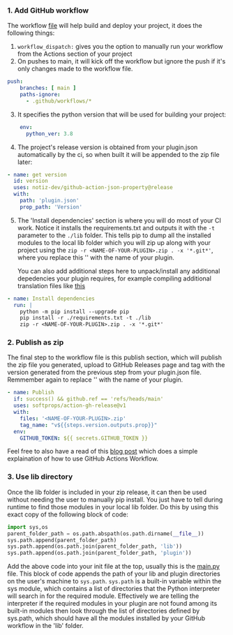 ### 1. Add GitHub workflow
The workflow [file](https://github.com/Flow-Launcher/plugin-samples/blob/master/HelloWorldPython/.github/workflows/Publish%20Release.yml) will help build and deploy your project, it does the following things:
1. `workflow_dispatch:` gives you the option to manually run your workflow from the Actions section of your project
2. On pushes to main, it will kick off the workflow but ignore the push if it's only changes made to the workflow file.
```yml
push:
    branches: [ main ]
    paths-ignore: 
      - .github/workflows/*
```
3. It specifies the python version that will be used for building your project:
```yml
    env:
      python_ver: 3.8
```
4. The project's release version is obtained from your plugin.json automatically by the ci, so when built it will be appended to the zip file later:
```yml
- name: get version
  id: version
  uses: notiz-dev/github-action-json-property@release
  with: 
    path: 'plugin.json'
    prop_path: 'Version'
```
5. The 'Install dependencies' section is where you will do most of your CI work. Notice it installs the requirements.txt and outputs it with the `-t` parameter to the `./lib` folder. This tells pip to dump all the installed modules to the local lib folder which you will zip up along with your project using the `zip -r <NAME-OF-YOUR-PLUGIN>.zip . -x '*.git*'`, where you replace this '<NAME-OF-YOUR-PLUGIN>' with the name of your plugin.
    
    You can also add additional steps here to unpack/install any additional depedencies your plugin requires, for example compiling additional translation files like [this](https://github.com/deefrawley/Flow.Launcher.Plugin.Currency/blob/23770ee929af059b1b1b7f9b5f3327b692ac9587/.github/workflows/Publish%20Release.yml#L34)
```yml
- name: Install dependencies
  run: |
    python -m pip install --upgrade pip
    pip install -r ./requirements.txt -t ./lib
    zip -r <NAME-OF-YOUR-PLUGIN>.zip . -x '*.git*'
```

### 2. Publish as zip
The final step to the workflow file is this publish section, which will publish the zip file you generated, upload to GitHub Releases page and tag with the version generated from the previous step from your plugin.json file. Remmember again to replace '<NAME-OF-YOUR-PLUGIN>' with the name of your plugin.
```yml
- name: Publish
  if: success() && github.ref == 'refs/heads/main'
  uses: softprops/action-gh-release@v1
  with:
    files: '<NAME-OF-YOUR-PLUGIN>.zip'
    tag_name: "v${{steps.version.outputs.prop}}"
  env:
    GITHUB_TOKEN: ${{ secrets.GITHUB_TOKEN }}
```

Feel free to also have a read of this [blog post](https://blog.ipswitch.com/how-to-build-your-first-github-actions-workflow) which does a simple explaination of how to use GitHub Actions Workflow.

### 3. Use lib directory
Once the lib folder is included in your zip release, it can then be used without needing the user to manually pip install. You just have to tell during runtime to find those modules in your local lib folder. Do this by using this exact copy of the following block of code:
```python
import sys,os
parent_folder_path = os.path.abspath(os.path.dirname(__file__))
sys.path.append(parent_folder_path)
sys.path.append(os.path.join(parent_folder_path, 'lib'))
sys.path.append(os.path.join(parent_folder_path, 'plugin'))

```
Add the above code into your init file at the top, usually this is the [main.py](https://github.com/Flow-Launcher/plugin-samples/blob/master/HelloWorldPython/main.py) file. This block of code appends the path of your lib and plugin directories on the user's machine to `sys.path`. `sys.path` is a built-in variable within the sys module, which contains a list of directories that the Python interpreter will search in for the required module. Effectively we are telling the interpreter if the required modules in your plugin are not found among its built-in modules then look through the list of directories defined by sys.path, which should have all the modules installed by your GitHub workflow in the 'lib' folder.
